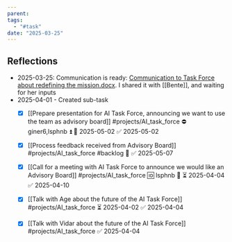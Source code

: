 ```yaml
---
parent: 
tags:
  - "#task"
date: "2025-03-25"
---
```

## Reflections
* 2025-03-25: Communication is ready: [Communication to Task Force about redefining the mission.docx](https://telenorgroup-my.sharepoint.com/:w:/g/personal/victor_mendivil_telenor_no/EU2AkjQA7DNFk0k62wI-6a4BIJxUgewuUlmlsIm9GFDr0A?email=bente.busch%40telenor.no&e=dS7w2H). I shared it with [[Bente]], and waiting for her inputs
* 2025-04-01 - Created sub-task
	* [x] [[Prepare presentation for AI Task Force, announcing we want to use the team as advisory board]] #projects/AI_task_force ⛔ giner6,lsphnb ⏫ 📅 2025-05-02 ✅ 2025-05-02
	* [x] [[Process feedback received from Advisory Board]] #projects/AI_task_force #backlog 🔽 ✅ 2025-05-07
	* [x] [[Call for a meeting with AI Task Force to announce we would like an Advisory Board]] #projects/AI_task_force 🆔 lsphnb 🔼 ⏳ 2025-04-04 ✅ 2025-04-10
	* [x] [[Talk with Age about the future of the AI Task Force]] #projects/AI_task_force ⏳ 2025-04-02 ✅ 2025-04-04
	* [x] [[Talk with Vidar about the future of the AI Task Force]] #projects/AI_task_force ✅ 2025-04-04

